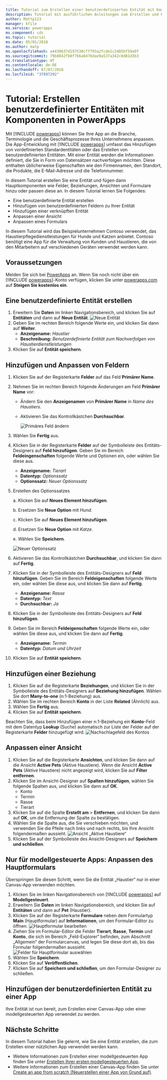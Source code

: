 ```yaml
---
title: Tutorial zum Erstellen einer benutzerdefinierten Entität mit Komponenten mit PowerApps | Microsoft-Dokumentation
description: Tutorial mit ausführlichen Anleitungen zum Erstellen und Konfigurieren einer Entität zur Verwendung mit einer PowerApps-App
author: Mattp123
manager: kfile
ms.service: powerapps
ms.component: cds
ms.topic: tutorial
ms.date: 05/01/2018
ms.author: matp
ms.openlocfilehash: a4430637d197530cff793a2fcde1c2485bf59a9f
ms.sourcegitcommit: 79b8842fb0f766a0476dae9a537a342c8d81d3b3
ms.translationtype: HT
ms.contentlocale: de-DE
ms.lasthandoff: 07/07/2018
ms.locfileid: "37897292"
---
```

# <a name="tutorial-create-a-custom-entity-that-has-components-in-powerapps"></a>Tutorial: Erstellen benutzerdefinierter Entitäten mit Komponenten in PowerApps

Mit [!INCLUDE [powerapps](../../includes/powerapps.md)] können Sie Ihre App an die Branche, Terminologie und die Geschäftsprozesse Ihres Unternehmens anpassen. Die App-Entwicklung mit [!INCLUDE [powerapps](../../includes/powerapps.md)] umfasst das Hinzufügen von vordefinierten Standardentitäten oder das Erstellen von benutzerdefinierten Entitäten. Mit einer Entität werden die Informationen definiert, die Sie in Form von Datensätzen nachverfolgen möchten. Diese enthalten üblicherweise Eigenschaften wie den Firmennamen, den Standort, die Produkte, die E-Mail-Adresse und die Telefonnummer. 

In diesem Tutorial erstellen Sie eine Entität und fügen dann Hauptkomponenten wie Felder, Beziehungen, Ansichten und Formulare hinzu oder passen diese an. In diesem Tutorial lernen Sie Folgendes:

- Eine benutzerdefinierte Entität erstellen
- Hinzufügen von benutzerdefinierten Feldern zu Ihrer Entität
- Hinzufügen einer verknüpften Entität
- Anpassen einer Ansicht 
- Anpassen eines Formulars

In diesem Tutorial wird das Beispielunternehmen Contoso verwendet, das Haustierpflegedienstleistungen für Hunde und Katzen anbietet. Contoso benötigt eine App für die Verwaltung von Kunden und Haustieren, die von den Mitarbeitern auf verschiedenen Geräten verwendet werden kann.

## <a name="prerequisites"></a>Voraussetzungen

Melden Sie sich bei [PowerApps](https://powerapps.microsoft.com/) an. Wenn Sie noch nicht über ein [!INCLUDE [powerapps](../../includes/powerapps.md)]-Konto verfügen, klicken Sie unter [powerapps.com](https://web.powerapps.com) auf **Steigen Sie kostenlos ein**.

## <a name="create-a-custom-entity"></a>Eine benutzerdefinierte Entität erstellen

1. Erweitern Sie **Daten** im linken Navigationsbereich, und klicken Sie auf **Entitäten** und dann auf **Neue Entität**.
    ![Neue Entität](media/create-custom-entity/create-new-entity.png)
2. Geben Sie im rechten Bereich folgende Werte ein, und klicken Sie dann auf **Weiter**.
   - **Anzeigename:** *Haustier* 
   - **Beschreibung:** *Benutzerdefinierte Entität zum Nachverfolgen von Haustierdienstleistungen*
3. Klicken Sie auf **Entität speichern**.

## <a name="add-and-customize-fields"></a>Hinzufügen und Anpassen von Feldern
 
1. Klicken Sie auf der Registerkarte **Felder** auf das Feld **Primärer Name**.
2. Nehmen Sie im rechten Bereich folgende Änderungen am Feld **Primärer Name** vor: 
   - Ändern Sie den **Anzeigenamen** von **Primärer Name** in *Name des Haustiers*.
   - Aktivieren Sie das Kontrollkästchen **Durchsuchbar**.  
  
     ![Primäres Feld ändern](media/create-custom-entity/primary-field.png)
3. Wählen Sie **Fertig** aus.
4. Klicken Sie in der Registerkarte **Felder** auf der Symbolleiste des Entitäts-Designers auf **Feld hinzufügen**. Geben Sie im Bereich **Feldeingenschaften** folgende Werte und Optionen ein, oder wählen Sie diese aus.
   - **Anzeigename:** *Tierart*
   - **Datentyp:** *Optionssatz*
   - **Optionssatz:** *Neuer Optionssatz*
5. Erstellen des Optionssatzes

   a. Klicken Sie auf **Neues Element hinzufügen**. 
  
   b. Ersetzen Sie **Neue Option** mit *Hund*. 
   
   c. Klicken Sie auf **Neues Element hinzufügen**. 
    
   d.  Ersetzen Sie **Neue Option** mit *Katze*. 
    
   e. Wählen Sie **Speichern**. 

   ![Neuer Optionssatz](media/create-custom-entity/optionset-add-items.png)

6. Aktivieren Sie das Kontrollkästchen **Durchsuchbar**, und klicken Sie dann auf **Fertig**.

7. Klicken Sie in der Symbolleiste des Entitäts-Designers auf **Feld hinzufügen**. Geben Sie im Bereich **Feldeigenschaften** folgende Werte ein, oder wählen Sie diese aus, und klicken Sie dann auf **Fertig**.
   - **Anzeigename:** *Rasse*
   - **Datentyp:** *Text*
   - **Durchsuchbar:** *Ja*

8. Klicken Sie in der Symbolleiste des Entitäts-Designers auf **Feld hinzufügen**. 

9. Geben Sie im Bereich **Feldeigenschaften** folgende Werte ein, oder wählen Sie diese aus, und klicken Sie dann auf **Fertig**. 
   - **Anzeigename:** *Termin*
   - **Datentyp:** *Datum und Uhrzeit*

10. Klicken Sie auf **Entität speichern**.

## <a name="add-a-relationship"></a>Hinzufügen einer Beziehung

1. Klicken Sie auf die Registerkarte **Beziehungen**, und klicken Sie in der Symbolleiste des Entitäts-Designers auf **Beziehung hinzufügen**. Wählen Sie dort **Many-to-one** (n:1-Beziehung) aus. 
2. Wählen Sie im rechten Bereich **Konto** in der Liste **Related** (Ähnlich) aus.
3. Wählen Sie **Fertig** aus.
4. Klicken Sie auf **Entität speichern**.

Beachten Sie, dass beim Hinzufügen einer n:1-Beziehung ein **Konto**-Feld mit dem Datentyp **Lookup** (Suche) automatisch zur Liste der Felder auf der Registerkarte **Felder** hinzugefügt wird. ![Nachschlagefeld des Kontos](media/create-custom-entity/account-lookup-field.png)

## <a name="customize-a-view"></a>Anpassen einer Ansicht

1. Klicken Sie auf die Registerkarte **Ansichten**, und klicken Sie dann auf die Ansicht **Active Pets** (Aktive Haustiere). Wenn die Ansicht **Active Pets** (Aktive Haustiere) nicht angezeigt wird, klicken Sie auf **Filter entfernen**.
2. Klicken Sie im Ansicht-Designer auf **Spalten hinzufügen**, wählen Sie folgende Spalten aus, und klicken Sie dann auf **OK**.
   - Konto
   - Termin 
   - Rasse 
   - Tierart
3. Klicken Sie auf die Spalte **Erstellt am** > **Entfernen**, und klicken Sie dann auf **OK**, um die Entfernung der Spalte zu bestätigen.
4. Wählen Sie die Spalte aus, die Sie verschieben möchten, und verwenden Sie die Pfeile nach links und nach rechts, bis Ihre Ansicht folgendermaßen aussieht.
    ![Ansicht „Aktive Haustiere“](media/create-custom-entity/active-pets-view.png)
5. Klicken Sie auf der Symbolleiste des Ansicht-Designers auf **Speichern und schließen**.  

## <a name="model-driven-apps-only-customize-the-main-form"></a>Nur für modellgesteuerte Apps: Anpassen des Hauptformulars

Überspringen Sie diesen Schritt, wenn Sie die Entität „Haustier“ nur in einer Canvas-App verwenden möchten. 

1. Klicken Sie im linken Navigationsbereich von [!INCLUDE [powerapps](../../includes/powerapps.md)] auf **Modellgesteuert**.
2. Erweitern Sie **Daten** im linken Navigationsbereich, und klicken Sie auf **Entitäten** und dann auf **Pet** (Haustier).
3. Klicken Sie auf der Registerkarte **Formulare** neben dem Formulartyp **Main** (Hauptformular) auf **Informationen**, um den Formular-Editor zu öffnen.
    ![Hauptformular bearbeiten](media/create-custom-entity/main-form-edit.png)
4. Ziehen Sie im Formular-Editor die Felder **Tierart**, **Rasse**, **Termin** und **Konto**, die sich im Bereich „Feld-Explorer“ befinden, zum Abschnitt „Allgemein“ der Formularcanvas, und legen Sie diese dort ab, bis das Formular folgendermaßen aussieht.
    ![Felder für Hauptformular auswählen](media/create-custom-entity/main-form-edit2.png) 
5. Wählen Sie **Speichern**.
6. Klicken Sie auf **Veröffentlichen**.
7. Klicken Sie auf **Speichern und schließen**, um den Formular-Designer zu schließen.

## <a name="add-the-custom-entity-to-an-app"></a>Hinzufügen der benutzerdefinierten Entität zu einer App

Ihre Entität ist nun bereit, zum Erstellen einer Canvas-App oder einer modellgesteuerten App verwendet zu werden. 

## <a name="next-steps"></a>Nächste Schritte

In diesem Tutorial haben Sie gelernt, wie Sie eine Entität erstellen, die zum Erstellen einer nützlichen App verwendet werden kann. 
- Weitere Informationen zum Erstellen einer modellgesteuerten App finden Sie unter [Erstellen Ihrer ersten modellgesteuerten App](../model-driven-apps/build-first-model-driven-app.md).
- Weitere Informationen zum Erstellen einer Canvas-App finden Sie unter [Create an app from scratch (Neuerstellen einer App von Grund auf)](../canvas-apps/get-started-create-from-blank.md).
